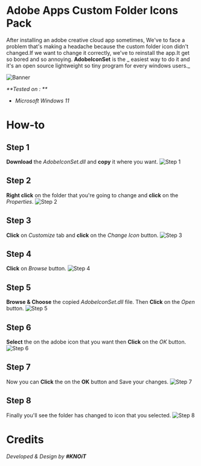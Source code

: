 # Adobe Apps Custom Folder Icons Pack
After installing an adobe creative cloud app sometimes, We've to face a problem that's making a headache because the custom folder icon didn't changed.If we want to change it correctly, we've to reinstall the app.It get so bored and so annoying. **AdobeIconSet** is the _ easiest way to do it and it's an open source lightweight so tiny program for every windows users._

![Banner](https://github.com/skyprolk/AdobeIconSet/blob/main/AdobeIconSet/Banner.jpg)

_**Tested on : **_
- _Microsoft Windows 11_

# How-to
## **Step 1**
**Download** the _AdobeIconSet.dll_ and **copy** it where you want.
![Step 1](https://github.com/skyprolk/AdobeIconSet/blob/main/AdobeIconSet/Tutorial/Step%201.png)

## **Step 2**
**Right click** on the folder that you're going to change and **click** on the _Properties_.
![Step 2](https://github.com/skyprolk/AdobeIconSet/blob/main/AdobeIconSet/Tutorial/Step%202.png)

## **Step 3**
**Click** on _Customize_ tab and **click** on the _Change Icon_ button.
![Step 3](https://github.com/skyprolk/AdobeIconSet/blob/main/AdobeIconSet/Tutorial/Step%203.png)

## **Step 4**
**Click** on _Browse_ button.
![Step 4](https://github.com/skyprolk/AdobeIconSet/blob/main/AdobeIconSet/Tutorial/Step%204.png)

## **Step 5**
**Browse & Choose** the copied _AdobeIconSet.dll_ file. Then **Click** on the _Open_ button.
![Step 5](https://github.com/skyprolk/AdobeIconSet/blob/main/AdobeIconSet/Tutorial/Step%205.png)

## **Step 6**
**Select** the on the adobe icon that you want then **Click** on the _OK_ button.
![Step 6](https://github.com/skyprolk/AdobeIconSet/blob/main/AdobeIconSet/Tutorial/Step%206.png)

## **Step 7**
Now you can **Click** the on the **OK** button and Save your changes.
![Step 7](https://github.com/skyprolk/AdobeIconSet/blob/main/AdobeIconSet/Tutorial/Step%207.png)

## **Step 8**
Finally you'll see the folder has changed to icon that you selected.
![Step 8](https://github.com/skyprolk/AdobeIconSet/blob/main/AdobeIconSet/Tutorial/Step%207.png)

# Credits
_Developed & Design by **#KNOiT**_
